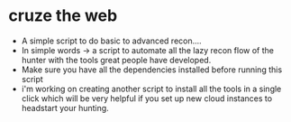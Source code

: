 # cruze the web

- A simple script to do basic to advanced recon.... 
- In simple words -> a script to automate all the lazy recon flow of the hunter with the tools great people have developed.
- Make sure you have all the dependencies installed before running this script
- i'm working on creating another script to install all the tools in a single click which will be very helpful if you set up new cloud instances to headstart your  hunting.
